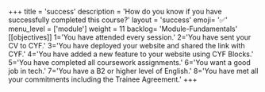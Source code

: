 +++
title = 'success'
description = 'How do you know if you have successfully completed this course?'
layout = 'success'
emoji= '✅'
menu_level = ['module']
weight = 11
backlog= 'Module-Fundamentals'
[[objectives]]
1='You have attended every session.'
2='You have sent your CV to CYF.'
3='You have deployed your website and shared the link with CYF.'
4='You have added a new feature to your website using CYF Blocks.'
5='You have completed all coursework assignments.'
6='You want a good job in tech.'
7='You have a B2 or higher level of English.'
8='You have met all your commitments including the Trainee Agreement.'
+++
